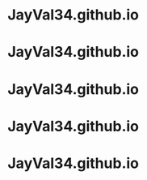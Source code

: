 # JayVal34.github.io
# JayVal34.github.io
# JayVal34.github.io
# JayVal34.github.io
# JayVal34.github.io
